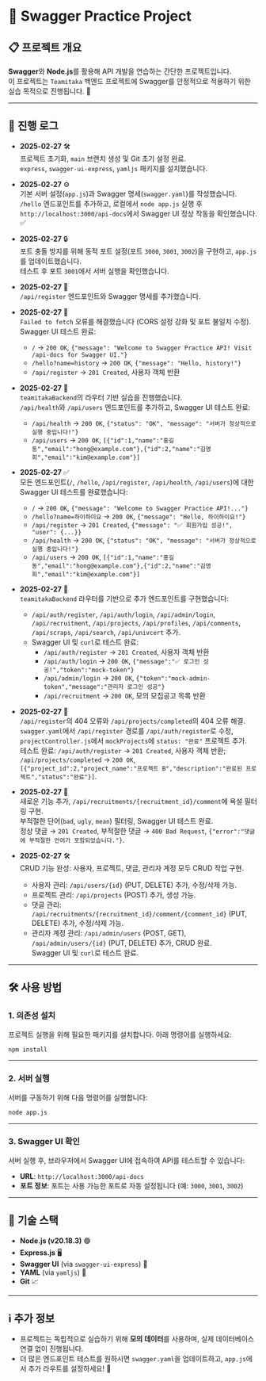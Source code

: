 # 🎉 Swagger Practice Project

## 📋 프로젝트 개요
**Swagger**와 **Node.js**를 활용해 API 개발을 연습하는 간단한 프로젝트입니다.  
이 프로젝트는 `Teamitaka` 백엔드 프로젝트에 Swagger를 안정적으로 적용하기 위한 실습 목적으로 진행됩니다. 🎯

---

## 📅 진행 로그

- **2025-02-27** 🛠️  
  프로젝트 초기화, `main` 브랜치 생성 및 Git 초기 설정 완료.  
  `express`, `swagger-ui-express`, `yamljs` 패키지를 설치했습니다.

- **2025-02-27** ⚙️  
  기본 서버 설정(`app.js`)과 Swagger 명세(`swagger.yaml`)를 작성했습니다.  
  `/hello` 엔드포인트를 추가하고, 로컬에서 `node app.js` 실행 후 `http://localhost:3000/api-docs`에서 Swagger UI 정상 작동을 확인했습니다. ✅

- **2025-02-27** 🔒  
  포트 충돌 방지를 위해 동적 포트 설정(포트 `3000`, `3001`, `3002`)을 구현하고, `app.js`를 업데이트했습니다.  
  테스트 후 포트 `3001`에서 서버 실행을 확인했습니다.

- **2025-02-27** 👤  
  `/api/register` 엔드포인트와 Swagger 명세를 추가했습니다.

- **2025-02-27** 🐞  
  `Failed to fetch` 오류를 해결했습니다 (CORS 설정 강화 및 포트 불일치 수정).  
  Swagger UI 테스트 완료:  
  - `/` → `200 OK`, `{"message": "Welcome to Swagger Practice API! Visit /api-docs for Swagger UI."}`  
  - `/hello?name=history` → `200 OK`, `{"message": "Hello, history!"}`  
  - `/api/register` → `201 Created`, 사용자 객체 반환

- **2025-02-27** 🏥  
  `teamitakaBackend`의 라우터 기반 실습을 진행했습니다.  
  `/api/health`와 `/api/users` 엔드포인트를 추가하고, Swagger UI 테스트 완료:  
  - `/api/health` → `200 OK`, `{"status": "OK", "message": "서버가 정상적으로 실행 중입니다!"}`  
  - `/api/users` → `200 OK`, `[{"id":1,"name":"홍길동","email":"hong@example.com"},{"id":2,"name":"김영희","email":"kim@example.com"}]`

- **2025-02-27** ✅  
  모든 엔드포인트(`/`, `/hello`, `/api/register`, `/api/health`, `/api/users`)에 대한 Swagger UI 테스트를 완료했습니다:  
  - `/` → `200 OK`, `{"message": "Welcome to Swagger Practice API!..."}`  
  - `/hello?name=하이하이요` → `200 OK`, `{"message": "Hello, 하이하이요!"}`  
  - `/api/register` → `201 Created`, `{"message": "✅ 회원가입 성공!", "user": {...}}`  
  - `/api/health` → `200 OK`, `{"status": "OK", "message": "서버가 정상적으로 실행 중입니다!"}`  
  - `/api/users` → `200 OK`, `[{"id":1,"name":"홍길동","email":"hong@example.com"},{"id":2,"name":"김영희","email":"kim@example.com"}]`

- **2025-02-27** 🚀  
  `teamitakaBackend` 라우터를 기반으로 추가 엔드포인트를 구현했습니다:  
  - `/api/auth/register`, `/api/auth/login`, `/api/admin/login`, `/api/recruitment`, `/api/projects`, `/api/profiles`, `/api/comments`, `/api/scraps`, `/api/search`, `/api/univcert` 추가.  
  - Swagger UI 및 `curl`로 테스트 완료:  
    - `/api/auth/register` → `201 Created`, 사용자 객체 반환  
    - `/api/auth/login` → `200 OK`, `{"message":"✅ 로그인 성공!","token":"mock-token"}`  
    - `/api/admin/login` → `200 OK`, `{"token":"mock-admin-token","message":"관리자 로그인 성공"}`  
    - `/api/recruitment` → `200 OK`, 모의 모집공고 목록 반환

- **2025-02-27** 🔧  
  `/api/register`의 404 오류와 `/api/projects/completed`의 404 오류 해결.  
  `swagger.yaml`에서 `/api/register` 경로를 `/api/auth/register`로 수정, `projectController.js`에서 `mockProjects`에 `status: "완료"` 프로젝트 추가.  
  테스트 완료: `/api/auth/register` → `201 Created`, 사용자 객체 반환; `/api/projects/completed` → `200 OK`, `[{"project_id":2,"project_name":"프로젝트 B","description":"완료된 프로젝트","status":"완료"}]`.

- **2025-02-27** 🚨  
  새로운 기능 추가, `/api/recruitments/{recruitment_id}/comment`에 욕설 필터링 구현.  
  부적절한 단어(`bad`, `ugly`, `mean`) 필터링, Swagger UI 테스트 완료.  
  정상 댓글 → `201 Created`, 부적절한 댓글 → `400 Bad Request`, `{"error":"댓글에 부적절한 언어가 포함되었습니다."}`.

- **2025-02-27** 🛠️  
  CRUD 기능 완성: 사용자, 프로젝트, 댓글, 관리자 계정 모두 CRUD 작업 구현.  
  - 사용자 관리: `/api/users/{id}` (PUT, DELETE) 추가, 수정/삭제 가능.  
  - 프로젝트 관리: `/api/projects` (POST) 추가, 생성 가능.  
  - 댓글 관리: `/api/recruitments/{recruitment_id}/comment/{comment_id}` (PUT, DELETE) 추가, 수정/삭제 가능.  
  - 관리자 계정 관리: `/api/admin/users` (POST, GET), `/api/admin/users/{id}` (PUT, DELETE) 추가, CRUD 완료.  
  Swagger UI 및 `curl`로 테스트 완료.

---

## 🛠️ 사용 방법

### 1. **의존성 설치**  
프로젝트 실행을 위해 필요한 패키지를 설치합니다. 아래 명령어를 실행하세요:  
```bash
npm install
```

---

### 2. **서버 실행**  
서버를 구동하기 위해 다음 명령어를 실행합니다:  
```bash
node app.js
```

---

### 3. **Swagger UI 확인**
서버 실행 후, 브라우저에서 Swagger UI에 접속하여 API를 테스트할 수 있습니다:  
- **URL**: `http://localhost:3000/api-docs`  
- **포트 정보**: 포트는 사용 가능한 포트로 자동 설정됩니다 (예: `3000`, `3001`, `3002`)  

---

## 🧰 기술 스택

- **Node.js (v20.18.3)** 🟢  
- **Express.js** 🖥️  
- **Swagger UI** (via `swagger-ui-express`) 📜  
- **YAML** (via `yamljs`) 📄  
- **Git** 📈  

---

## ℹ️ 추가 정보

- 프로젝트는 독립적으로 실습하기 위해 **모의 데이터**를 사용하며, 실제 데이터베이스 연결 없이 진행됩니다.  
- 더 많은 엔드포인트 테스트를 원하시면 `swagger.yaml`을 업데이트하고, `app.js`에서 추가 라우트를 설정하세요! 🚀
